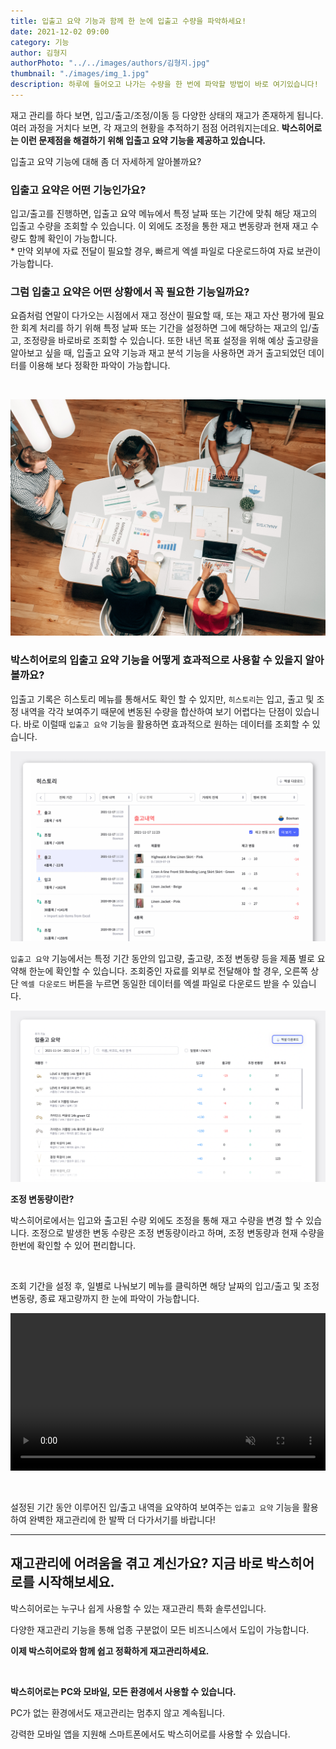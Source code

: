 ```yaml
---
title: 입출고 요약 기능과 함께 한 눈에 입출고 수량을 파악하세요!
date: 2021-12-02 09:00
category: 기능
author: 김형지
authorPhoto: "../../images/authors/김형지.jpg"
thumbnail: "./images/img_1.jpg"
description: 하루에 들어오고 나가는 수량을 한 번에 파악할 방법이 바로 여기있습니다!
---
```


재고 관리를 하다 보면, 입고/출고/조정/이동 등 다양한 상태의 재고가 존재하게 됩니다. 여러 과정을 거치다 보면, 각 재고의 현황을 추적하기 점점 어려워지는데요. **박스히어로는 이런 문제점을 해결하기 위해 입출고 요약 기능을 제공하고 있습니다.**

입출고 요약 기능에 대해 좀 더 자세하게 알아볼까요?

### 입출고 요약은 어떤 기능인가요?

입고/출고를 진행하면, 입출고 요약 메뉴에서 특정 날짜 또는 기간에 맞춰 해당 재고의 입출고 수량을 조회할 수 있습니다. 이 외에도 조정을 통한 재고 변동량과 현재 재고 수량도 함께 확인이 가능합니다. <br/>
<gray-text>* 만약 외부에 자료 전달이 필요할 경우, 빠르게 엑셀 파일로 다운로드하여 자료 보관이 가능합니다.</gray-text>

### 그럼 입출고 요약은 어떤 상황에서 꼭 필요한 기능일까요?

요즘처럼 연말이 다가오는 시점에서 재고 정산이 필요할 때, 또는 재고 자산 평가에 필요한 회계 처리를 하기 위해 특정 날짜 또는 기간을 설정하면 그에 해당하는 재고의 입/출고, 조정량을 바로바로 조회할 수 있습니다. 또한 내년 목표 설정을 위해 예상 출고량을 알아보고 싶을 때, 입출고 요약 기능과 재고 분석 기능을 사용하면 과거 출고되었던 데이터를 이용해 보다 정확한 파악이 가능합니다.

<br/>

![입출고 수량을 어떻게 활용해야 원활한 재고관리를 할 수 있을까?](images/img_2.jpg)

### 박스히어로의 입출고 요약 기능을 어떻게 효과적으로 사용할 수 있을지 알아볼까요?

입출고 기록은 히스토리 메뉴를 통해서도 확인 할 수 있지만, `히스토리`는 입고, 출고 및 조정 내역을 각각 보여주기 때문에 변동된 수량을 합산하여 보기 어렵다는 단점이 있습니다. 바로 이럴때 `입출고 요약` 기능을 활용하면 효과적으로 원하는 데이터를 조회할 수 있습니다.

![박스히어로 히스토리 메뉴에서 과거 내역 조회하기](images/img_3.png)

`입출고 요약` 기능에서는 특정 기간 동안의 입고량, 출고량, 조정 변동량 등을 제품 별로 요약해 한눈에 확인할 수 있습니다. 조회중인 자료를 외부로 전달해야 할 경우, 오른쪽 상단 `엑셀 다운로드` 버튼을 누르면 동일한 데이터를 엑셀 파일로 다운로드 받을 수 있습니다.

![입출고량, 조정 변동량 입출고 요약 기능으로 한 번에 확인하기](images/img_4.png)

<tip-box>

**조정 변동량이란?**

박스히어로에서는 입고와 출고된 수량 외에도 조정을 통해 재고 수량을 변경 할 수 있습니다. 조정으로 발생한 변동 수량은 조정 변동량이라고 하며, 조정 변동량과 현재 수량을 한번에 확인할 수 있어 편리합니다.

</tip-box>

<br/>

조회 기간을 설정 후, 일별로 나눠보기 메뉴를 클릭하면 해당 날짜의 입고/출고 및 조정 변동량, 종료 재고량까지 한 눈에 파악이 가능합니다.

<video src="images/img_5.mp4" style="width:100%" muted autoplay loop playsinline></video>
<invisible></invisible>

<br/>

설정된 기간 동안 이루어진 입/출고 내역을 요약하여 보여주는 `입출고 요약` 기능을 활용하여 완벽한 재고관리에 한 발짝 더 다가서기를 바랍니다!

<hr/>

## 재고관리에 어려움을 겪고 계신가요? 지금 바로 박스히어로를 시작해보세요.

박스히어로는 누구나 쉽게 사용할 수 있는 재고관리 특화 솔루션입니다.

다양한 재고관리 기능을 통해 업종 구분없이 모든 비즈니스에서 도입이 가능합니다.

**이제 박스히어로와 함께 쉽고 정확하게 재고관리하세요.**

<br/>

<tip-box>

**박스히어로는 PC와 모바일, 모든 환경에서 사용할 수 있습니다.**

PC가 없는 환경에서도 재고관리는 멈추지 않고 계속됩니다.

강력한 모바일 앱을 지원해 스마트폰에서도 박스히어로를 사용할 수 있습니다.

</tip-box>
